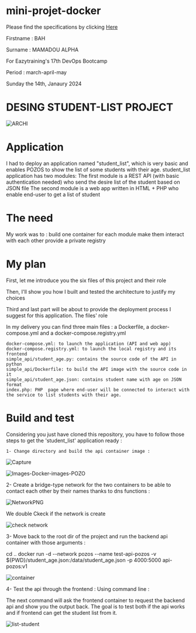 # mini-projet-docker

Please find the specifications by clicking [Here](https://github.com/diranetafen/student-list)

Firstname : BAH

Surname : MAMADOU ALPHA

For Eazytraining's 17th DevOps Bootcamp

Period : march-april-may

Sunday the 14th, Janaury 2024

# DESING STUDENT-LIST PROJECT

![ARCHI](https://github.com/bahalphaone/mini-projet-docker/assets/36479531/3e4c6bd9-1927-4251-8ce5-62383871d166)



# Application

I had to deploy an application named "student_list", which is very basic and enables POZOS to show the list of some students with their age.
student_list application has two modules:
    The first module is a REST API (with basic authentication needed) who send the desire list of the student based on JSON file
    The second module is a web app written in HTML + PHP who enable end-user to get a list of student
    
 # The need

 My work was to :
    build one container for each module
    make them interact with each other
    provide a private registry
# My plan

First, let me introduce you the six files of this project and their role

Then, I'll show you how I built and tested the architecture to justify my choices

Third and last part will be about to provide the deployment process I suggest for this application.
The files' role

In my delivery you can find three main files : a Dockerfile, a docker-compose.yml and a docker-compose.registry.yml

    docker-compose.yml: to launch the application (API and web app)
    docker-compose.registry.yml: to launch the local registry and its frontend
    simple_api/student_age.py: contains the source code of the API in python
    simple_api/Dockerfile: to build the API image with the source code in it
    simple_api/student_age.json: contains student name with age on JSON format
    index.php: PHP  page where end-user will be connected to interact with the service to list students with their age.
# Build and test
Considering you just have cloned this repository, you have to follow those steps to get the 'student_list' application ready :

    1- Change directory and build the api container image :

 ![Capture](https://github.com/bahalphaone/mini-projet-docker/assets/36479531/c30a41a4-dc0c-4365-b16d-dd02c3459a97)

 ![Images-Docker-images-POZO](https://github.com/bahalphaone/mini-projet-docker/assets/36479531/af69cdbd-fbfc-4716-b72b-c81869c91826)

2- Create a bridge-type network for the two containers to be able to contact each other by their names thanks to dns functions :

![NetworkPNG](https://github.com/bahalphaone/mini-projet-docker/assets/36479531/e7744f53-4304-4166-8748-1f0d8912df06)

 We double Ckeck if the network is create

  ![check network](https://github.com/bahalphaone/mini-projet-docker/assets/36479531/966fcbe9-1f41-4fee-a301-4b9877518217)

  3- Move back to the root dir of the project and run the backend api container with those arguments :

  cd .. 
  docker run -d --network pozos --name test-api-pozos -v ${PWD}/student_age.json:/data/student_age.json -p 4000:5000 api-pozos:v1

  ![container](https://github.com/bahalphaone/mini-projet-docker/assets/36479531/6a299665-356f-4912-a0e1-e771b0b0527c)


  4- 
    Test the api through the frontend :
 Using command line :

The next command will ask the frontend container to request the backend api and show you the output back. The goal is to test both if the api works and if frontend can get the student list from it.

![list-student](https://github.com/bahalphaone/mini-projet-docker/assets/36479531/5557d5b3-5e0a-4438-9b47-5050b56932ef)

